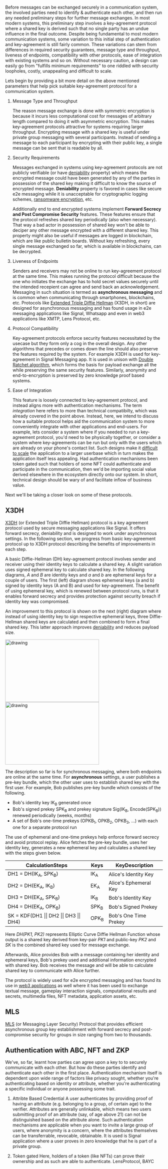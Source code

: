 Before messages can be exchanged securely in a communication system, the involved parties need to identify & authenticate each other, and then run any needed preliminary steps for further message exchanges. In most modern systems, this preliminary step involves a key-agreement protocol where a shared key is derived such that no single party has an undue influence in the final outcome. Despite being fundamental to most modern communication systems, some variation to this initial step of authentication and key-agreement is still fairly common. These variations can stem from differences in required security guarantees, message type and throughput, liveness of endpoints, compatibility with other protocols, ease of integration with existing systems and so on. Without necessary caution, a design can easily go from "fulfills minimum requirements" to one riddled with security loopholes, costly, unappealing and difficult to scale. 

Lets begin by providing a bit more detail on the above mentioned parameters that help pick suitable key-agreement protocol for a communication system.

1. Message Type and Throughput

    The reason message exchange is done with symmetric encryption is because it incurs less computational cost for messages of arbitrary length compared to doing it with asymmetric encryption. This makes key-agreement protocols attractive for systems requiring larger throughput. Encrypting message with a shared key is useful under private group messaging with several participants. Instead of sending a message to each participant by encrypting with their public key, a single message can be sent that is readable by all. 

2. Security Requirements

    Messages exchanged in systems using key-agreement protocols are not publicly verifiable (or have [deniability](https://en.wikipedia.org/wiki/Deniable_authentication) property) which means the encrypted message could have been generated by any of the parties in possession of the shared key making it difficult to know the source of encrypted message. **Deniability** property is favored in cases like secure e2e messaging while it is unacceptable for cryptographic logging schemes, [ransomware encryption](https://en.wikipedia.org/wiki/Ransomware#Encrypting_ransomware), etc. 

    Additionally end to end encrypted systems implement **Forward Secrecy and Post Compromise Security** features. These features ensure that the protocol refreshes shared key periodically (also when necessary). That way a bad actor in possession of shared key won't be able to deciper any other message encrypted with a different shared key. This property might also be useful if messages are logged in blockchain, which are like public bulletin boards. Without key refreshing, every single message exchanged so far, which is available in blockchains, can be decrypted.

3. Liveness of Endpoints

    Senders and receivers may not be online to run key-agreement protocol at the same time. This makes running the protocol difficult because the one who initiates the exchange has to hold secret values securely until the intended recepient can agree and send back an acknowledgement. Messaging in such situation is termed as **asynchronous messaging** and is common when communicating through smartphones, blockchains, etc. Protocols like [Extended Triple Diffie Hellman](https://signal.org/docs/specifications/x3dh) (X3DH, in short) are designed for asynchronous messaging and has found usage in e2e messaging applications like Signal, Whatsapp and even in web3 applications like XMTP, Lens Protocol, etc.
    
4. Protocol Compatibility

    Key-agreement protocols enforce security features necessitated by the usecase but they form only a cog in the overall design. Any other algorithms that precedes or comes down the line should also preserve the features required by the system. For example X3DH is used  for key-agreement in Signal Messaging app. It is used in unison with [Double Ratchet algorithm](https://signal.org/docs/specifications/doubleratchet), which forms the basis for payload exchange all the while preserving the same security features. Similarly, anonymity and end-to-encryption is preserved by zero knowledge proof based systems.

5. Ease of Integration

    This feature is loosely connected to key-agreement protocol, and instead aligns more with authentication mechanisms. The term *integration* here refers to more than technical compatibilty, which was already covered in the point above. Instead, here, we intend to discuss how a suitable protocol helps aid the communication system to more conveniently integrate with other applications and end-users. For example, lets consider a system where if you needed to run a key-agreement protocol, you'd need to be physically together, or consider a system where key-agreements can be run but only with the users which are already on your phone's contact list. Such designs make it [difficult to scale](https://signal.org/blog/contact-discovery/) the application to a larger userbase which in turn makes the application itself less appealing. Had authentication mechanisms been token gated such that holders of some NFT could authenticate and participate in the communication, then we'd be importing social value derived elsewhere in the ecosystem directly onto our system. In short, technical design should be wary of and facilitate inflow of business value.


Next we'll be taking a closer look on some of these protocols.

## X3DH
[X3DH](https://signal.org/docs/specifications/x3dh/) (or Extended Triple Diffie Hellman) protocol is a key agreement protocol used by secure messaging applications like Signal. It offers forward secrecy, deniability and is designed to work under asynchronous settings. In the following section, we progress from basic key-agreement protocol up to X3DH protocol describing the benefits of improvements in each step.

A basic Diffie-Hellman (DH) key-agreement protocol involves sender and receiver using their identity keys to calculate a shared key. A slight variation uses signed ephemeral key to calculate shared key. In the following diagrams, *A* and *B* are identity keys and *a* and *b* are ephemeral keys for a couple of users. The first (left) diagram shows ephemeral keys (a and b) signed by identity keys (A and B) and used for key-agreement. The benefit of using ephemeral key, which is renewed between protocol runs, is that it enables forward secrecy and provides protection against security breach if identity key was compromised.

An improvement to this protocol is shown on the next (right) diagram where instead of using identity key to sign respective ephemeral keys, three Diffie-Hellman shared keys are calculated and then combined to form a final shared key. This latter approach improves [deniability](https://signal.org/blog/simplifying-otr-deniability) and reduces payload size.

<img src="https://signal.org/blog/images/otr-current.png" alt="drawing" width=300 height=200/>
<img src="https://signal.org/blog/images/otr-simplified.png" alt="drawing" width=300 height=200/>

The description so far is for synchronous messaging, where both endpoints are online at the same time. For **asynchronous** settings, a user publishes a pre-key bundle, which the other user uses to establish shared key with the first user. For example, Bob publishes pre-key bundle which consists of the following.
 - Bob's identity key IK<sub>B</sub> generated once
 - Bob's signed prekey SPK<sub>B</sub> and prekey signature Sig(IK<sub>B</sub>, Encode(SPK<sub>B</sub>)) renewed periodically (weeks, months)
 - A set of Bob's one-time prekeys (OPKB<sub>1</sub>, OPKB<sub>2</sub>, OPKB<sub>3</sub>, ...) with each one for a separate protocol run

The use of ephemeral and one-time prekeys help enforce forward secrecy and avoid protocol replay. Alice fetches the pre-key bundle, uses her identity key, generates a new ephemeral key and calculates a shared key with the steps given below.

| CalculationSteps | Keys | KeyDescription |
| ---- | ----------- | --- |
| DH1 = DH(IK<sub>A</sub>, SPK<sub>B</sub>) | IK<sub>A</sub> | Alice's Identity Key |
| DH2 = DH(EK<sub>A</sub>, IK<sub>B</sub>) | EK<sub>A</sub> | Alice's Ephemeral Key |
| DH3 = DH(EK<sub>A</sub>, SPK<sub>B</sub>) | IK<sub>B</sub> | Bob's Identity Key |
| DH4 = DH(EK<sub>A</sub>, OPK<sub>B</sub>) | SPK<sub>B</sub> | Bob's Signed Prekey  |
| SK = KDF(DH1 \|\| DH2 \|\| DH3 \|\| DH4) | OPK<sub>B</sub> | Bob's One Time Prekey |

Here *DH(PK1, PK2)* represents Elliptic Curve Diffie Hellman Function whose output is a shared key derived from key-pair *PK1* and public-key *PK2* and *SK* is the combined shared key used for message exchange.

Afterwards, Alice provides Bob with a message containing her identity and ephemeral keys, Bob's prekey used and additional information encrypted with shared key. Bob receives the message and will be able to calculate shared key to communicate with Alice further.
<!-- <img src="https://signal.org/docs/specifications/x3dh/X3DH.png" alt="drawing" width=300 height=300/> -->

The protocol is widely used for e2e encrypted messaging and has found its use in [web3 applications](https://github.com/xmtp/litepaper#4-secure-web3-messaging-with-blockchain-accounts) as well where it has been used to exchange textual message, gameplay interaction signals, computational results and secrets, multimedia files, NFT metadata, application assets, etc.


## MLS
[MLS](https://messaginglayersecurity.rocks/mls-protocol/draft-ietf-mls-protocol.html) (or Messaging Layer Security) Protocol that provides efficient asynchronous group key establishment with forward secrecy and post-compromise security for groups in size ranging from two to thousands.

## Authentication with ABC, NFT and ZKP
We've, so far, learnt how parties can agree upon a key to to securely communicate with each other. But how do these parties identify and authenticate each other in the first place. Authentication mechanism itself is dependent upon wide range of factors like privacy sought, whether you're authenticating based on identity or attribute, whether you're authenticating a specific individual or anyone possessing some trait.  

1. Attribte Based Credential
    A user authenticates by providing proof of having an attribute (e.g. belonging to a group, of certain age) to the verifier. Attributes are generally unlinkable, which means two users submitting proof of an attribute (say, of age above 21) can not be distinguished based on the attribute alone. Such authentication mechanisms are applicable when you want to invite a large group of users, where anonymity is a concern, where the attributes themselves can be transferrable, revocable, obtainable. 
    It is used is Signal application where a user proves in zero knowledge that he is part of a private group.

3. Token gated
    Here, holders of a token (like NFTs) can prove their ownership and as such are able to authenticate. LensProtocol, BAYC



